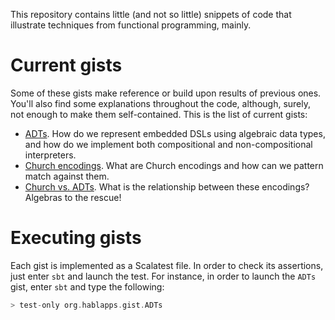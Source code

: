 This repository contains little (and not so little) snippets of code that illustrate techniques
from functional programming, mainly.

Current gists
=============

Some of these gists make reference or build upon results of previous ones. You'll also find
some explanations throughout the code, although, surely, not enough to make them self-contained. This is the list of current gists:

* [ADTs](src/test/scala/ADTs.scala). How do we represent embedded DSLs using algebraic data types, and how
do we implement both compositional and non-compositional interpreters. 
* [Church encodings](src/test/scala/ChurchEncodings.scala). What are Church encodings and how can we pattern match against
them.
* [Church vs. ADTs](src/test/scala/InitialAlgebras.scala). What is the relationship between these encodings? Algebras to the
rescue!

Executing gists
===============

Each gist is implemented as a Scalatest file. In order to check its assertions, just enter `sbt` and launch the test. For instance, in order to launch the `ADTs` gist, enter `sbt` and type the following:

```scala
> test-only org.hablapps.gist.ADTs
```
